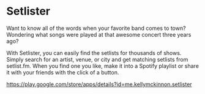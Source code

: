 # Setlister

Want to know all of the words when your favorite band comes to town?
Wondering what songs were played at that awesome concert three years ago?

With Setlister, you can easily find the setlists for thousands of shows. Simply search for an artist, venue, or city and get matching setlists from setlist.fm. When you find one you like, make it into a Spotify playlist or share it with your friends with the click of a button.

https://play.google.com/store/apps/details?id=me.kellymckinnon.setlister

